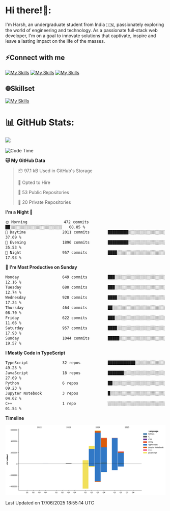 
# Hi there!👋:
<p> I'm Harsh, an undergraduate student from India 🇮🇳, passionately exploring the world of engineering and technology. As a passionate full-stack web developer, I'm on a goal to innovate solutions that captivate, inspire and leave a lasting impact on the life of the masses. </p>

## ⚡Connect with me

[![My Skills](https://skillicons.dev/icons?i=gmail)](mailto:harshpandey.tech@gmail.com) [![My Skills](https://skillicons.dev/icons?i=linkedin)](https://linkedin.com/in/harsh3dev) [![My Skills](https://skillicons.dev/icons?i=twitter)](https://x.com/harshxai)

## 🌐Skillset
[![My Skills](https://skillicons.dev/icons?i=js,ts,react,nextjs,nodejs,tailwind,mongo,express,postgres,prisma,html,css,docker,aws,cpp,git,vscode,figma)](https://skillicons.dev)


# 📊 GitHub Stats:
![](https://komarev.com/ghpvc/?username=harsh3dev)

<!--START_SECTION:waka-->
![Code Time](http://img.shields.io/badge/Code%20Time-174%20hrs%2023%20mins-blue)

**🐱 My GitHub Data** 

> 📦 97.1 kB Used in GitHub's Storage 
 > 
> 💼 Opted to Hire
 > 
> 📜 53 Public Repositories 
 > 
> 🔑 20 Private Repositories 
 > 
**I'm a Night 🦉** 

```text
🌞 Morning                472 commits         ██░░░░░░░░░░░░░░░░░░░░░░░   08.85 % 
🌆 Daytime                2011 commits        █████████░░░░░░░░░░░░░░░░   37.69 % 
🌃 Evening                1896 commits        █████████░░░░░░░░░░░░░░░░   35.53 % 
🌙 Night                  957 commits         ████░░░░░░░░░░░░░░░░░░░░░   17.93 % 
```
📅 **I'm Most Productive on Sunday** 

```text
Monday                   649 commits         ███░░░░░░░░░░░░░░░░░░░░░░   12.16 % 
Tuesday                  680 commits         ███░░░░░░░░░░░░░░░░░░░░░░   12.74 % 
Wednesday                920 commits         ████░░░░░░░░░░░░░░░░░░░░░   17.24 % 
Thursday                 464 commits         ██░░░░░░░░░░░░░░░░░░░░░░░   08.70 % 
Friday                   622 commits         ███░░░░░░░░░░░░░░░░░░░░░░   11.66 % 
Saturday                 957 commits         ████░░░░░░░░░░░░░░░░░░░░░   17.93 % 
Sunday                   1044 commits        █████░░░░░░░░░░░░░░░░░░░░   19.57 % 
```


**I Mostly Code in TypeScript** 

```text
TypeScript               32 repos            ████████████░░░░░░░░░░░░░   49.23 % 
JavaScript               18 repos            ███████░░░░░░░░░░░░░░░░░░   27.69 % 
Python                   6 repos             ██░░░░░░░░░░░░░░░░░░░░░░░   09.23 % 
Jupyter Notebook         3 repos             █░░░░░░░░░░░░░░░░░░░░░░░░   04.62 % 
C++                      1 repo              ░░░░░░░░░░░░░░░░░░░░░░░░░   01.54 % 
```



**Timeline**

![Lines of Code chart](https://raw.githubusercontent.com/harsh3dev/harsh3dev/main/assets/bar_graph.png)


 Last Updated on 17/06/2025 18:55:14 UTC
<!--END_SECTION:waka-->

